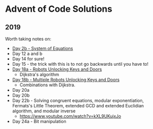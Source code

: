 # Advent of Code Solutions

## 2019
Worth taking notes on:
* [Day 2b - System of Equations](src/2019/2b.md)
* Day 12 a and b
* Day 14 for sure!
* Day 15 - the trick with this is to not go backwards until you have to!
* [Day 18a - Robots Unlocking Keys and Doors](src/2019/18.md)
    * Dijkstra's algorithm
* [Day 18b - Multiple Robots Unlocking Keys and Doors](src/2019/18b.md)
    * Combinations with Dijkstra.
* Day 20a
* Day 20b
* Day 22b - Solving congruent equations, modular exponentiation, Fermats's Little Theorem, extended GCD and extended Euclidian algorithm, and modular inverse
    * https://www.youtube.com/watch?v=kXL9UKujxJo
* Day 24a - Bit manipulation
